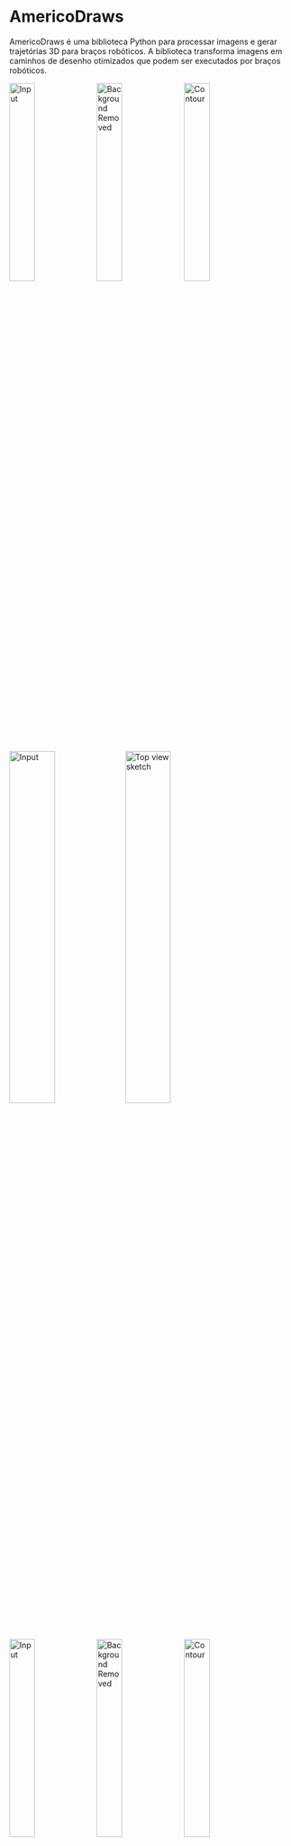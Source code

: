 # AmericoDraws

AmericoDraws é uma biblioteca Python para processar imagens e gerar trajetórias 3D para braços robóticos. A biblioteca transforma imagens em caminhos de desenho otimizados que podem ser executados por braços robóticos.


<p float="left">
  <img src="examples/1/input.png" alt="Input" width="30%" />
  <img src="examples/1/output/background_removed.png" alt="Background Removed" width="30%" />
  <img src="examples/1/output/contour.png" alt="Contour" width="30%" />
</p>

<p float="left">
  <img src="examples/1/output/3d_path.png" alt="Input" width="40%" />
  <img src="examples/1/output/final_result.png" alt="Top view sketch" width="40%" /> 
</p>

<p float="left">
  <img src="examples/2/input.png" alt="Input" width="30%" />
  <img src="examples/2/output/background_removed.png" alt="Background Removed" width="30%" />
  <img src="examples/2/output/contour.png" alt="Contour" width="30%" />
</p>

<p float="left">
  <img src="examples/2/output/3d_path.png" alt="Input" width="40%" />
  <img src="examples/2/output/final_result.png" alt="Top view sketch" width="40%" /> 
</p>

## Características Principais

- Remoção automática de fundo de imagens usando IA
- Extração de contornos e bordas de imagens
- Geração de trajetórias 3D otimizadas para braços robóticos
- Simplificação e otimização de caminhos para movimentos suaves
- Visualização 3D dos caminhos gerados
- Geração de comandos para controle de braços robóticos

## Instalação

```bash
pip install AmericoDraws
```

### Dependências

- rembg>=2.0.0
- numpy>=1.19.0
- matplotlib>=3.3.0
- opencv-python>=4.5.0
- Pillow>=8.0.0
- scikit-learn>=0.24.0
- networkx>=2.5.0

## Uso Rápido

```python
from AmericoDraws import independencia_ou_morte

# Processar uma imagem e gerar trajetória 3D
pontos = independencia_ou_morte(
    "caminho/para/imagem.png",
    "diretorio/saida",
    process_cell_size=1,
    points_cell_width=1,
    z_up=10,
    remove_background=True
)

print(f"Gerados {len(pontos)} pontos para trajetória do braço robótico")
```

## Função Principal

A função `independencia_ou_morte()` é o ponto de entrada principal da biblioteca:

```python
independencia_ou_morte(
    input_path,             # Caminho para a imagem de entrada
    output_dir="output",    # Diretório para salvar os resultados
    process_cell_size=1,    # Tamanho da célula para processamento
    points_cell_width=1,    # Largura da célula para geração de pontos
    upper_left_edge=None,   # Coordenadas do canto superior esquerdo [x, y, z, a, e, r]
    bottom_right_edge=None, # Coordenadas do canto inferior direito [x, y, z, a, e, r]
    z_up=10,                # Valor do eixo Z para movimento com caneta levantada
    remove_background=True, # Remover o fundo da imagem
    bg_threshold=10,        # Limiar para limpeza de bordas alfa
    bg_erode_pixels=1,      # Pixels para erosão do canal alfa
    threshold1=120,         # Primeiro limiar para detecção de bordas Canny
    threshold2=191,         # Segundo limiar para detecção de bordas Canny
    blur_size=3,            # Tamanho do kernel para blur Gaussiano
    distance_threshold=3,   # Limiar de distância para filtrar pontos
    epsilon=0.25,           # Valor epsilon para algoritmo Douglas-Peucker
    linewidth=1             # Grossura da linha do resultado final
)
```

## Fluxo de Processamento

1. **Remoção de Fundo**: Remove o fundo da imagem usando IA (opcional)
2. **Extração de Contornos**: Detecta bordas e contornos na imagem
3. **Conversão para Matriz**: Converte a imagem em uma matriz binária
4. **Geração de Pontos**: Cria uma matriz de pontos 3D otimizada
5. **Visualização**: Gera visualizações 3D e 2D dos caminhos
6. **Exportação**: Salva os comandos para o braço robótico

## Arquivos de Saída

A biblioteca gera vários arquivos de saída:

- `background_removed.png`: Imagem com fundo removido
- `contour.png`: Imagem com contornos extraídos
- `final_result.png`: Visualização 2D do desenho final
- `3d_path.png`: Visualização 3D do caminho do braço robótico
- `robot_commands.txt`: Comandos para o braço robótico (formato CSV)

## Exemplos Adicionais

### Personalização da Área de Desenho

```python
from AmericoDraws import independencia_ou_morte

# Definir área de desenho personalizada
upper_left = [0, 1000, 0, 0, 0, 0]   # [x, y, z, a, e, r]
bottom_right = [1000, 0, 0, 0, 0, 0] # [x, y, z, a, e, r]

pontos = independencia_ou_morte(
    "imagem.png",
    "saida",
    upper_left_edge=upper_left,
    bottom_right_edge=bottom_right,
    z_up=20
)
```

### Controle de Parâmetros de Detecção de Bordas

```python
pontos = independencia_ou_morte(
    "imagem.png",
    "saida",
    threshold1=100,    # Mais sensível à detecção de bordas
    threshold2=200,
    blur_size=5,       # Blur maior para reduzir ruído
    epsilon=0.5        # Simplificação de caminho mais agressiva
)
```

## Módulos

A biblioteca está organizada nos seguintes módulos:

- `contour_extraction.py`: Funções para extração de contornos
- `image_processor.py`: Processamento principal de imagens
- `path_planning.py`: Planejamento de trajetórias para o braço robótico
- `utils.py`: Funções utilitárias
- `visualization.py`: Ferramentas de visualização

## Contribuições

Contribuições são bem-vindas! Por favor, abra um issue ou pull request no repositório GitHub.

## Licença

Este projeto está licenciado sob a licença MIT - veja o arquivo LICENSE para detalhes.

## Autor

- Lucas Dantas - [lucasddoliveira@gmail.com](mailto:lucasddoliveira1@gmail.com)

## Repositório

[https://github.com/lucasddoliveira/AmericoDraws](https://github.com/lucasddoliveira/AmericoDraws)



# AmericoDraws

AmericoDraws is a Python library for processing images and generating 3D trajectories for robotic arms. The library transforms images into optimized drawing paths that can be executed by robotic arms.

<p float="left">
  <img src="examples/1/input.png" alt="Input" width="30%" />
  <img src="examples/1/output/background_removed.png" alt="Background Removed" width="30%" />
  <img src="examples/1/output/contour.png" alt="Contour" width="30%" />
</p>

<p float="left">
  <img src="examples/1/output/3d_path.png" alt="Input" width="40%" />
  <img src="examples/1/output/final_result.png" alt="Top view sketch" width="40%" /> 
</p>

<p float="left">
  <img src="examples/2/input.png" alt="Input" width="30%" />
  <img src="examples/2/output/background_removed.png" alt="Background Removed" width="30%" />
  <img src="examples/2/output/contour.png" alt="Contour" width="30%" />
</p>

<p float="left">
  <img src="examples/2/output/3d_path.png" alt="Input" width="40%" />
  <img src="examples/2/output/final_result.png" alt="Top view sketch" width="40%" /> 
</p>


## Key Features

- Automatic background removal using AI
- Contour and edge extraction from images
- Generation of optimized 3D trajectories for robotic arms
- Path simplification and optimization for smooth movement
- 3D visualization of generated paths
- Generation of commands for robotic arm control

## Installation

```bash
pip install AmericoDraws
```

### Dependencies

- rembg>=2.0.0
- numpy>=1.19.0
- matplotlib>=3.3.0
- opencv-python>=4.5.0
- Pillow>=8.0.0
- scikit-learn>=0.24.0
- networkx>=2.5.0

## Quick Start

```python
from AmericoDraws import independencia_ou_morte

# Process an image and generate a 3D trajectory
pontos = independencia_ou_morte(
    "caminho/para/imagem.png",
    "diretorio/saida",
    process_cell_size=1,
    points_cell_width=1,
    z_up=10,
    remove_background=True
)

print(f"Generated {len(points)} points for robotic arm trajectory")
```

## Main Function

The `independencia_ou_morte()` function is the main entry point of the library:

```python
independencia_ou_morte(
    input_path,             # Path to input image
    output_dir="output",    # Directory to save results
    process_cell_size=1,    # Cell size for processing
    points_cell_width=1,    # Cell width for point generation
    upper_left_edge=None,   # Coordinates of upper left corner [x, y, z, a, e, r]
    bottom_right_edge=None, # Coordinates of bottom right corner [x, y, z, a, e, r]
    z_up=10,                # Z-axis value for pen-up movement
    remove_background=True, # Remove background from image
    bg_threshold=10,        # Threshold for alpha edge cleanup
    bg_erode_pixels=1,      # Pixels to erode from alpha channel
    threshold1=120,         # First Canny edge detection threshold
    threshold2=191,         # Second Canny edge detection threshold
    blur_size=3,            # Kernel size for Gaussian blur
    distance_threshold=3,   # Distance threshold for point filtering
    epsilon=0.25,           # Epsilon value for Douglas-Peucker algorithm
    linewidth=1             # Line width of the final result
)
```

## Processing Pipeline

1. **Background Removal**: Removes image background using AI (optional)
2. **Contour Extraction**: Detects edges and contours in the image
3. **Matrix Conversion**: Converts image to binary matrix
4. **Point Generation**: Creates an optimized 3D point matrix
5. **Visualization**: Generates 3D and 2D path visualizations
6. **Export**: Saves commands for the robotic arm

## Output Files

The library generates several output files:

- `background_removed.png`: Image with background removed
- `contour.png`:  Image with extracted contours
- `final_result.png`: 2D visualization of final drawing
- `3d_path.png`: 3D visualization of robotic arm path
- `robot_commands.txt`: Commands for robotic arm (CSV format)

## Additional Examples

### Custom Drawing Area

```python
from AmericoDraws import independencia_ou_morte

# Define custom drawing area
upper_left = [0, 1000, 0, 0, 0, 0]   # [x, y, z, a, e, r]
bottom_right = [1000, 0, 0, 0, 0, 0] # [x, y, z, a, e, r]

points = independencia_ou_morte(
    "image.png",
    "output",
    upper_left_edge=upper_left,
    bottom_right_edge=bottom_right,
    z_up=20
)
```

### Edge Detection Parameter Control

```python
points = independencia_ou_morte(
    "image.png",
    "output",
    threshold1=100,    # More sensitive edge detection
    threshold2=200,
    blur_size=5,       # Larger blur to reduce noise
    epsilon=0.5        # More aggressive path simplification
)
```

## Modules

The library is organized into the following modules:

- `contour_extraction.py`: Functions for contour extraction
- `image_processor.py`: Main image processing
- `path_planning.py`: Trajectory planning for the robotic arm
- `utils.py`: Utility functions
- `visualization.py`: Visualization tools

## Contributions

Contributions are welcome! Please open an issue or pull request on the GitHub repository.

## License

This project is licensed under the MIT License - see the LICENSE file for details.

## Author

- Lucas Dantas - [lucasddoliveira@gmail.com](mailto:lucasddoliveira1@gmail.com)

## Repository

[https://github.com/lucasddoliveira/AmericoDraws](https://github.com/lucasddoliveira/AmericoDraws)